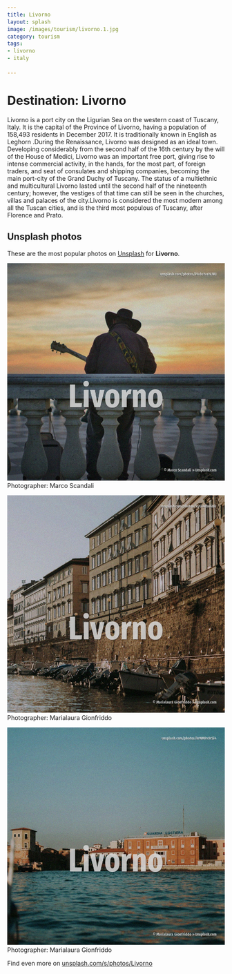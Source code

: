 ```yaml
---
title: Livorno
layout: splash
image: /images/tourism/livorno.1.jpg
category: tourism
tags:
- livorno
- italy

---
```

# Destination: Livorno

Livorno  is a port city on the Ligurian Sea on the western coast of Tuscany, Italy.
It is the capital of the Province of Livorno, having a population of 158,493 residents in December 
2017.
It is traditionally known in English as Leghorn .During the Renaissance, Livorno was designed as an 
ideal town.
Developing considerably from the second half of the 16th century by the will of the House of 
Medici, Livorno was an important free port, giving rise to intense commercial activity, in the 
hands, for the most part, of foreign traders, and seat of consulates and shipping companies, 
becoming the main port-city of the Grand Duchy of Tuscany.
The status of a multiethnic and multicultural Livorno lasted until the second half of the 
nineteenth century; however, the vestiges of that time can still be seen in the churches, villas 
and palaces of the city.Livorno is considered the most modern among all the Tuscan cities, and is 
the third most populous of Tuscany, after Florence and Prato.

 
## Unsplash photos
These are the most popular photos on [Unsplash](https://unsplash.com) for **Livorno**.
 
![Livorno](/images/tourism/livorno.1.jpg)
Photographer:  Marco Scandali
 
![Livorno](/images/tourism/livorno.2.jpg)
Photographer:  Marialaura Gionfriddo
 
![Livorno](/images/tourism/livorno.3.jpg)
Photographer:  Marialaura Gionfriddo
 
Find even more on [unsplash.com/s/photos/Livorno](https://unsplash.com/s/photos/Livorno)
 

